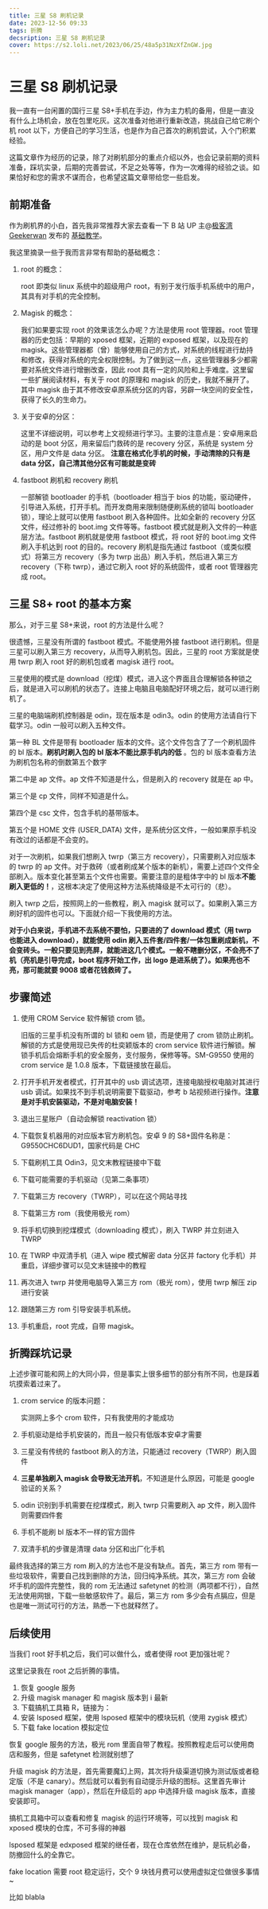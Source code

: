 ```yaml
---
title: 三星 S8 刷机记录
date: 2023-12-56 09:33
tags: 折腾
decsription: 三星 S8 刷机记录
cover: https://s2.loli.net/2023/06/25/48a5p31NzXfZnGW.jpg
---
```


# 三星 S8 刷机记录

我一直有一台闲置的国行三星 S8+手机在手边，作为主力机的备用，但是一直没有什么上场机会，放在包里吃灰。这次准备对他进行重新改造，挑战自己给它刷个机 root 以下，方便自己的学习生活，也是作为自己首次的刷机尝试，入个门积累经验。

这篇文章作为经历的记录，除了对刷机部分的重点介绍以外，也会记录前期的资料准备，踩坑实录，后期的完善尝试，不足之处等等，作为一次难得的经验之谈。如果恰好和您的需求不谋而合，也希望这篇文章带给您一些启发。

## 前期准备

作为刷机界的小白，首先我非常推荐大家去查看一下 B 站 UP 主@[极客湾 Geekerwan](https://space.bilibili.com/25876945) 发布的 [基础教学](https://www.bilibili.com/video/BV1BY4y1H7Mc/?vd_source=1322e7434ed7c2f65007f763fffec246)。

我这里摘录一些于我而言非常有帮助的基础概念：

1. root 的概念：

   root 即类似 linux 系统中的超级用户 root，有别于发行版手机系统中的用户，其具有对手机的完全控制。

2. Magisk 的概念：

   我们如果要实现 root 的效果该怎么办呢？方法是使用 root 管理器。root 管理器的历史包括：早期的 xposed 框架，近期的 exposed 框架，以及现在的 magisk。这些管理器都（曾）能够使用自己的方式，对系统的线程进行劫持和修改，获得对系统的完全权限控制。为了做到这一点，这些管理器多少都需要对系统文件进行增删改查，因此 root 具有一定的风险和上手难度。这里留一些扩展阅读材料，有关于 root 的原理和 magisk 的历史，我就不展开了。其中 magisk 由于其不修改安卓原系统分区的内容，另辟一块空间的安全性，获得了长久的生命力。

3. 关于安卓的分区：

   这里不详细说明，可以参考上文视频进行学习。主要的注意点是：安卓用来启动的是 boot 分区，用来留后门救砖的是 recovery 分区，系统是 system 分区，用户文件是 data 分区。
   **注意在格式化手机的时候，手动清除的只有是 data 分区，自己清其他分区有可能就是变砖**

4. fastboot 刷机和 recovery 刷机

   一部解锁 bootloader 的手机（bootloader 相当于 bios 的功能，驱动硬件，引导进入系统，打开手机。而开发商用来限制随便刷系统的锁叫 bootloader 锁），理论上就可以使用 fastboot 刷入各种固件。比如全新的 recovery 分区文件，经过修补的 boot.img 文件等等。fastboot 模式就是刷入文件的一种底层方法。fastboot 刷机就是使用 fastboot 模式，将 root 好的 boot.img 文件刷入手机达到 root 的目的。recovery 刷机是指先通过 fastboot（或类似模式）将第三方 recovery（多为 twrp 出品）刷入手机，然后进入第三方 recovery（下称 twrp），通过它刷入 root 好的系统固件，或者 root 管理器完成 root。

## 三星 S8+ root 的基本方案

那么，对于三星 S8+来说，root 的方法是什么呢？

很遗憾，三星没有所谓的 fastboot 模式。不能使用外接 fastboot 进行刷机。但是三星可以刷入第三方 recovery，从而导入刷机包。因此，三星的 root 方案就是使用 twrp 刷入 root 好的刷机包或者 magisk 进行 root。

三星使用的模式是 download（挖煤）模式，进入这个界面且合理解锁各种锁之后，就是进入可以刷机的状态了。连接上电脑且电脑配好环境之后，就可以进行刷机了。

三星的电脑端刷机控制器是 odin，现在版本是 odin3。odin 的使用方法请自行下载学习。odin 一般可以刷入五种文件。

第一种 BL 文件是带有 bootloader 版本的文件。这个文件包含了了一个刷机固件的 bl 版本。**刷机时刷入包的 bl 版本不能比原手机内的低** 。包的 bl 版本查看方法为刷机包名称的倒数第五个数字

第二中是 ap 文件。ap 文件不知道是什么，但是刷入的 recovery 就是在 ap 中。

第三个是 cp 文件，同样不知道是什么。

第四个是 csc 文件，包含手机的基带版本。

第五个是 HOME 文件 (USER_DATA) 文件，是系统分区文件，一般如果原手机没有改过的话都是不会变的。

对于一次刷机，如果我们想刷入 twrp（第三方 recovery），只需要刷入对应版本的 twrp 的 ap 文件。对于救砖（或者刷成某个版本的新机），需要上述四个文件全部刷入。版本变化甚至第五个文件也需要。需要注意的是粗体字中的 bl 版本**不能刷入更低的！**，这根本决定了使用这种方法系统降级是不太可行的（悲）。

刷入 twrp 之后，按照网上的一些教程，刷入 magisk 就可以了。如果刷入第三方刷好机的固件也可以。下面就介绍一下我使用的方法。

**对于小白来说，手机进不去系统不要怕，只要进的了 download 模式（用 twrp 也能进入 download），就能使用 odin 刷入五件套/四件套/一体包重刷成新机，不会变砖头。一般只要见到亮屏，就能进这几个模式。一般不瞎删分区，不会亮不了机（亮机是引导完成，boot 程序开始工作，出 logo 是进系统了）。如果亮也不亮，那可能就要 9008 或者花钱救砖了。**

## 步骤简述

1. 使用 CROM Service 软件解锁 crom 锁。

   旧版的三星手机没有所谓的 bl 锁和 oem 锁，而是使用了 crom 锁防止刷机。解锁的方式是使用现已失传的杜奕颖版本的 crom service 软件进行解锁。解锁手机后会熔断手机的安全服务，支付服务，保修等等。SM-G9550 使用的 crom service 是 1.0.8 版本，下载链接放在最后。

2. 打开手机开发者模式，打开其中的 usb 调试选项，连接电脑授权电脑对其进行 usb 调试。如果找不到手机说明需要下载驱动，参考 b 站视频进行操作。**注意是对手机安装驱动，不是对电脑安装！**

3. 退出三星账户（自动会解锁 reactivation 锁）

4. 下载恢复机器用的对应版本官方刷机包。安卓 9 的 S8+固件名称是：G9550CHC6DUD1，国家代码是 CHC

5. 下载刷机工具 Odin3，见文末教程链接中下载

6. 下载可能需要的手机驱动（见第二条事项）

7. 下载第三方 recovery（TWRP），可以在这个网站寻找

8. 下载第三方 rom（我使用极光 rom）

9. 将手机切换到挖煤模式（downloading 模式），刷入 TWRP 并立刻进入 TWRP

10. 在 TWRP 中双清手机（进入 wipe 模式解密 data 分区并 factory 化手机）并重启，详细步骤可以见文末链接中的教程

11. 再次进入 twrp 并使用电脑导入第三方 rom（极光 rom），使用 twrp 解压 zip 进行安装

12. 跟随第三方 rom 引导安装手机系统。

13. 手机重启，root 完成，自带 magisk。

## 折腾踩坑记录

上述步骤可能和网上的大同小异，但是事实上很多细节的部分有所不同，也是踩着坑摸索着过来了。

1. crom service 的版本问题：

   实测网上多个 crom 软件，只有我使用的才能成功

2. 手机驱动是给手机安装的，而且一般只有低版本安卓才需要

3. 三星没有传统的 fastboot 刷入的方法，只能通过 recovery（TWRP）刷入固件

4. **三星单独刷入 magisk 会导致无法开机**，不知道是什么原因，可能是 google 验证的关系？

5. odin 识别到手机需要在挖煤模式，刷入 twrp 只需要刷入 ap 文件，刷入固件则需要四件套

6. 手机不能刷 bl 版本不一样的官方固件

7. 双清手机的步骤是清理 data 分区和出厂化手机

最终我选择的第三方 rom 刷入的方法也不是没有缺点。首先，第三方 rom 带有一些垃圾软件，需要自己找到删除的方法，回归纯净系统。其次，第三方 rom 会破坏手机的固件完整性，我的 rom 无法通过 safetynet 的检测（两项都不行），自然无法使用网银，下载一些敏感软件了。最后，第三方 rom 多少会有点膈应，但是也是唯一测试可行的方法，熟悉一下也就释然了。

## 后续使用

当我们 root 好手机之后，我们可以做什么，或者使得 root 更加强壮呢？

这里记录我在 root 之后折腾的事情。

1. 恢复 google 服务
2. 升级 magisk manager 和 magisk 版本到 i 最新
3. 下载搞机工具箱 R，链接为：
4. 安装 lsposed 框架，使用 lsposed 框架中的模块玩机（使用 zygisk 模式）
5. 下载 fake location 模拟定位

恢复 google 服务的方法，极光 rom 里面自带了教程。按照教程走后可以使用商店和服务，但是 safetynet 检测就别想了

升级 magisk 的方法是，首先需要魔幻上网，其次将升级渠道切换为测试版或者稳定版（不是 canary）。然后就可以看到有自动提示升级的图标。这里首先审计 magisk manager（app），然后在升级后的 app 中选择升级 magisk 版本，直接安装即可。

搞机工具箱中可以查看和修复 magisk 的运行环境等，可以找到 magisk 和 xposed 模块的仓库，不可多得的神器

lsposed 框架是 edxposed 框架的继任者，现在仓库依然在维护，是玩机必备，防撤回什么的全靠它。

fake location 需要 root 稳定运行，交个 9 块钱月费可以使用虚拟定位做很多事情~

比如 blabla

​		
